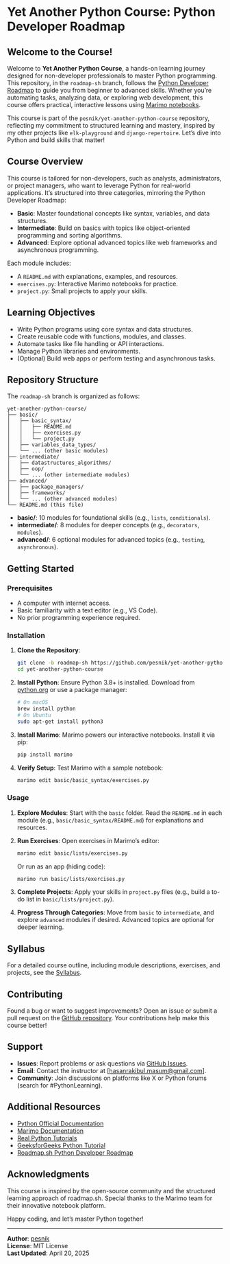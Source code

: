 # Yet Another Python Course: Python Developer Roadmap

## Welcome to the Course!

Welcome to **Yet Another Python Course**, a hands-on learning journey designed for non-developer professionals to master Python programming. This repository, in the `roadmap-sh` branch, follows the [Python Developer Roadmap](https://roadmap.sh/python) to guide you from beginner to advanced skills. Whether you’re automating tasks, analyzing data, or exploring web development, this course offers practical, interactive lessons using [Marimo notebooks](https://docs.marimo.io/).

This course is part of the `pesnik/yet-another-python-course` repository, reflecting my commitment to structured learning and mastery, inspired by my other projects like `elk-playground` and `django-repertoire`. Let’s dive into Python and build skills that matter!

## Course Overview

This course is tailored for non-developers, such as analysts, administrators, or project managers, who want to leverage Python for real-world applications. It’s structured into three categories, mirroring the Python Developer Roadmap:

- **Basic**: Master foundational concepts like syntax, variables, and data structures.
- **Intermediate**: Build on basics with topics like object-oriented programming and sorting algorithms.
- **Advanced**: Explore optional advanced topics like web frameworks and asynchronous programming.

Each module includes:
- A `README.md` with explanations, examples, and resources.
- `exercises.py`: Interactive Marimo notebooks for practice.
- `project.py`: Small projects to apply your skills.

## Learning Objectives

- Write Python programs using core syntax and data structures.
- Create reusable code with functions, modules, and classes.
- Automate tasks like file handling or API interactions.
- Manage Python libraries and environments.
- (Optional) Build web apps or perform testing and asynchronous tasks.

## Repository Structure

The `roadmap-sh` branch is organized as follows:

```
yet-another-python-course/
├── basic/
│   ├── basic_syntax/
│   │   ├── README.md
│   │   ├── exercises.py
│   │   └── project.py
│   ├── variables_data_types/
│   └── ... (other basic modules)
├── intermediate/
│   ├── datastructures_algorithms/
│   ├── oop/
│   └── ... (other intermediate modules)
├── advanced/
│   ├── package_managers/
│   ├── frameworks/
│   └── ... (other advanced modules)
└── README.md (this file)
```

- **basic/**: 10 modules for foundational skills (e.g., `lists`, `conditionals`).
- **intermediate/**: 8 modules for deeper concepts (e.g., `decorators`, `modules`).
- **advanced/**: 6 optional modules for advanced topics (e.g., `testing`, `asynchronous`).

## Getting Started

### Prerequisites
- A computer with internet access.
- Basic familiarity with a text editor (e.g., VS Code).
- No prior programming experience required.

### Installation
1. **Clone the Repository**:
   ```bash
   git clone -b roadmap-sh https://github.com/pesnik/yet-another-python-course.git
   cd yet-another-python-course
   ```

2. **Install Python**:
   Ensure Python 3.8+ is installed. Download from [python.org](https://www.python.org/downloads/) or use a package manager:
   ```bash
   # On macOS
   brew install python
   # On Ubuntu
   sudo apt-get install python3
   ```

3. **Install Marimo**:
   Marimo powers our interactive notebooks. Install it via pip:
   ```bash
   pip install marimo
   ```

4. **Verify Setup**:
   Test Marimo with a sample notebook:
   ```bash
   marimo edit basic/basic_syntax/exercises.py
   ```

### Usage
1. **Explore Modules**:
   Start with the `basic` folder. Read the `README.md` in each module (e.g., `basic/basic_syntax/README.md`) for explanations and resources.

2. **Run Exercises**:
   Open exercises in Marimo’s editor:
   ```bash
   marimo edit basic/lists/exercises.py
   ```
   Or run as an app (hiding code):
   ```bash
   marimo run basic/lists/exercises.py
   ```

3. **Complete Projects**:
   Apply your skills in `project.py` files (e.g., build a to-do list in `basic/lists/project.py`).

4. **Progress Through Categories**:
   Move from `basic` to `intermediate`, and explore `advanced` modules if desired. Advanced topics are optional for deeper learning.

## Syllabus
For a detailed course outline, including module descriptions, exercises, and projects, see the [Syllabus](syllabus_roadmap_sh.md).

## Contributing
Found a bug or want to suggest improvements? Open an issue or submit a pull request on the [GitHub repository](https://github.com/pesnik/yet-another-python-course). Your contributions help make this course better!

## Support
- **Issues**: Report problems or ask questions via [GitHub Issues](https://github.com/pesnik/yet-another-python-course/issues).
- **Email**: Contact the instructor at [hasanrakibul.masum@gmail.com].
- **Community**: Join discussions on platforms like X or Python forums (search for #PythonLearning).

## Additional Resources
- [Python Official Documentation](https://docs.python.org/3/tutorial/)
- [Marimo Documentation](https://docs.marimo.io/)
- [Real Python Tutorials](https://realpython.com/)
- [GeeksforGeeks Python Tutorial](https://www.geeksforgeeks.org/python-programming-language-tutorial/)
- [Roadmap.sh Python Developer Roadmap](https://roadmap.sh/python)

## Acknowledgments
This course is inspired by the open-source community and the structured learning approach of roadmap.sh. Special thanks to the Marimo team for their innovative notebook platform.

Happy coding, and let’s master Python together!

---

**Author**: [pesnik](https://github.com/pesnik)  
**License**: MIT License  
**Last Updated**: April 20, 2025

